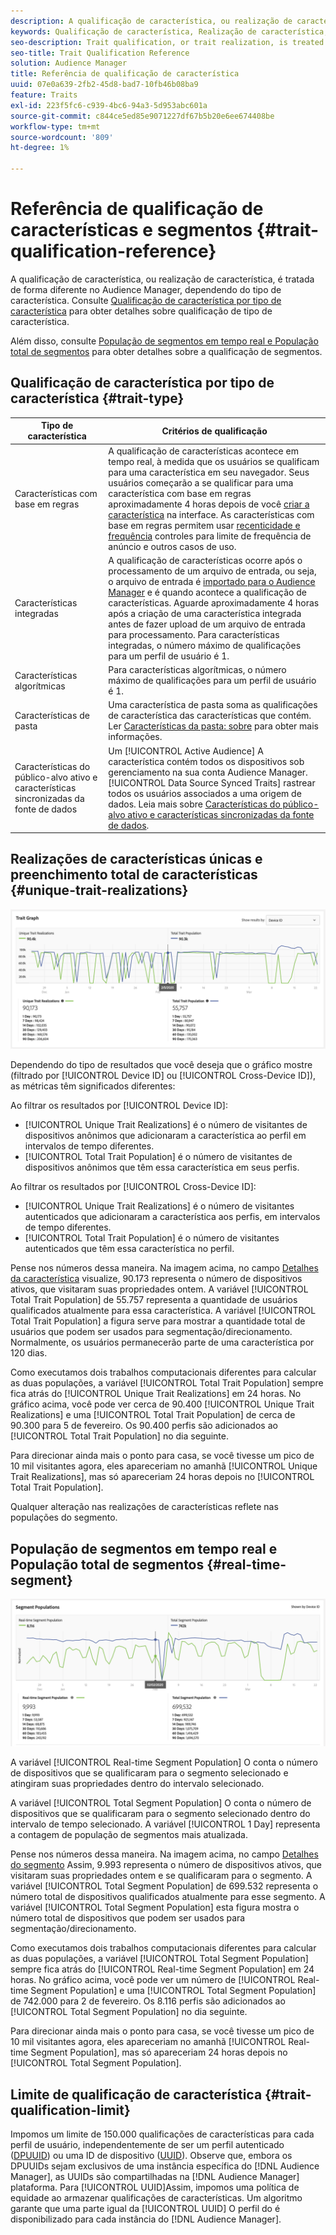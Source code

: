```yaml
---
description: A qualificação de característica, ou realização de característica, é tratada de forma diferente no Audience Manager, dependendo do tipo de característica. Consulte a tabela abaixo para obter informações detalhadas sobre a qualificação de características.
keywords: Qualificação de característica, Realização de característica, Realizações de característica única, UTR, Preenchimento de característica total, TTP
seo-description: Trait qualification, or trait realization, is treated differently in Audience Manager, depending on trait type. See the table below for detailed information on trait qualification.
seo-title: Trait Qualification Reference
solution: Audience Manager
title: Referência de qualificação de característica
uuid: 07e0a639-2fb2-45d8-bad7-10fb46b08ba9
feature: Traits
exl-id: 223f5fc6-c939-4bc6-94a3-5d953abc601a
source-git-commit: c844ce5ed85e9071227df67b5b20e6ee674408be
workflow-type: tm+mt
source-wordcount: '809'
ht-degree: 1%

---
```


# Referência de qualificação de características e segmentos {#trait-qualification-reference}

A qualificação de característica, ou realização de característica, é tratada de forma diferente no Audience Manager, dependendo do tipo de característica. Consulte [Qualificação de característica por tipo de característica](#trait-type) para obter detalhes sobre qualificação de tipo de característica.

Além disso, consulte [População de segmentos em tempo real e População total de segmentos](#real-time-segment) para obter detalhes sobre a qualificação de segmentos.



## Qualificação de característica por tipo de característica {#trait-type}

| Tipo de característica | Critérios de qualificação |
|---|---|
| Características com base em regras | A qualificação de características acontece em tempo real, à medida que os usuários se qualificam para uma característica em seu navegador. Seus usuários começarão a se qualificar para uma característica com base em regras aproximadamente 4 horas depois de você [criar a característica](create-onboarded-rule-based-traits.md#create-rules-based-or-onboarded-traits) na interface. As características com base em regras permitem usar [recenticidade e frequência](../segments/recency-and-frequency.md) controles para limite de frequência de anúncio e outros casos de uso. |
| Características integradas | A qualificação de características ocorre após o processamento de um arquivo de entrada, ou seja, o arquivo de entrada é [importado para o Audience Manager](../../faq/faq-inbound-data-ingestion.md) e é quando acontece a qualificação de características. Aguarde aproximadamente 4 horas após a criação de uma característica integrada antes de fazer upload de um arquivo de entrada para processamento. Para características integradas, o número máximo de qualificações para um perfil de usuário é 1. |
| Características algorítmicas | Para características algorítmicas, o número máximo de qualificações para um perfil de usuário é 1. |
| Características de pasta | Uma característica de pasta soma as qualificações de característica das características que contém. Ler [Características da pasta: sobre](about-folder-traits.md) para obter mais informações. |
| Características do público-alvo ativo e características sincronizadas da fonte de dados | Um [!UICONTROL Active Audience] A característica contém todos os dispositivos sob gerenciamento na sua conta Audience Manager. [!UICONTROL Data Source Synced Traits] rastrear todos os usuários associados a uma origem de dados. Leia mais sobre [Características do público-alvo ativo e características sincronizadas da fonte de dados](client-activity-synced-audience-traits.md). |

## Realizações de características únicas e preenchimento total de características {#unique-trait-realizations}

![realização de características únicas](assets/trait-graph.png)

Dependendo do tipo de resultados que você deseja que o gráfico mostre (filtrado por [!UICONTROL Device ID] ou [!UICONTROL Cross-Device ID]), as métricas têm significados diferentes:

Ao filtrar os resultados por [!UICONTROL Device ID]:

* [!UICONTROL Unique Trait Realizations] é o número de visitantes de dispositivos anônimos que adicionaram a característica ao perfil em intervalos de tempo diferentes.
* [!UICONTROL Total Trait Population] é o número de visitantes de dispositivos anônimos que têm essa característica em seus perfis.

Ao filtrar os resultados por [!UICONTROL Cross-Device ID]:

* [!UICONTROL Unique Trait Realizations] é o número de visitantes autenticados que adicionaram a característica aos perfis, em intervalos de tempo diferentes.
* [!UICONTROL Total Trait Population] é o número de visitantes autenticados que têm essa característica no perfil.

Pense nos números dessa maneira. Na imagem acima, no campo [Detalhes da característica](../../features/traits/trait-details-page.md) visualize, 90.173 representa o número de dispositivos ativos, que visitaram suas propriedades ontem. A variável [!UICONTROL Total Trait Population] de 55.757 representa a quantidade de usuários qualificados atualmente para essa característica. A variável [!UICONTROL Total Trait Population] a figura serve para mostrar a quantidade total de usuários que podem ser usados para segmentação/direcionamento. Normalmente, os usuários permanecerão parte de uma característica por 120 dias.

Como executamos dois trabalhos computacionais diferentes para calcular as duas populações, a variável [!UICONTROL Total Trait Population] sempre fica atrás do [!UICONTROL Unique Trait Realizations] em 24 horas. No gráfico acima, você pode ver cerca de 90.400 [!UICONTROL Unique Trait Realizations] e uma [!UICONTROL Total Trait Population] de cerca de 90.300 para 5 de fevereiro. Os 90.400 perfis são adicionados ao [!UICONTROL Total Trait Population] no dia seguinte.

Para direcionar ainda mais o ponto para casa, se você tivesse um pico de 10 mil visitantes agora, eles apareceriam no amanhã [!UICONTROL Unique Trait Realizations], mas só apareceriam 24 horas depois no [!UICONTROL Total Trait Population].

Qualquer alteração nas realizações de características reflete nas populações do segmento.

## População de segmentos em tempo real e População total de segmentos {#real-time-segment}

![realização de características únicas](assets/segment-graph.png)

A variável [!UICONTROL Real-time Segment Population] O conta o número de dispositivos que se qualificaram para o segmento selecionado e atingiram suas propriedades dentro do intervalo selecionado.

A variável [!UICONTROL Total Segment Population] O conta o número de dispositivos que se qualificaram para o segmento selecionado dentro do intervalo de tempo selecionado. A variável [!UICONTROL 1 Day] representa a contagem de população de segmentos mais atualizada.

Pense nos números dessa maneira. Na imagem acima, no campo [Detalhes do segmento](../../features/segments/segment-summary-view.md) Assim, 9.993 representa o número de dispositivos ativos, que visitaram suas propriedades ontem e se qualificaram para o segmento. A variável [!UICONTROL Total Segment Population] de 699.532 representa o número total de dispositivos qualificados atualmente para esse segmento. A variável [!UICONTROL Total Segment Population] esta figura mostra o número total de dispositivos que podem ser usados para segmentação/direcionamento.

Como executamos dois trabalhos computacionais diferentes para calcular as duas populações, a variável [!UICONTROL Total Segment Population] sempre fica atrás do [!UICONTROL Real-time Segment Population] em 24 horas. No gráfico acima, você pode ver um número de [!UICONTROL Real-time Segment Population] e uma [!UICONTROL Total Segment Population] de 742.000 para 2 de fevereiro. Os 8.116 perfis são adicionados ao [!UICONTROL Total Segment Population] no dia seguinte.

Para direcionar ainda mais o ponto para casa, se você tivesse um pico de 10 mil visitantes agora, eles apareceriam no amanhã [!UICONTROL Real-time Segment Population], mas só apareceriam 24 horas depois no [!UICONTROL Total Segment Population].

## Limite de qualificação de característica {#trait-qualification-limit}

Impomos um limite de 150.000 qualificações de características para cada perfil de usuário, independentemente de ser um perfil autenticado ([DPUUID](../../reference/ids-in-aam.md)) ou uma ID de dispositivo ([UUID](../../reference/ids-in-aam.md)). Observe que, embora os DPUUIDs sejam exclusivos de uma instância específica do [!DNL Audience Manager], as UUIDs são compartilhadas na [!DNL Audience Manager] plataforma. Para [!UICONTROL UUID]Assim, impomos uma política de equidade ao armazenar qualificações de características. Um algoritmo garante que uma parte igual da [!UICONTROL UUID] O perfil do é disponibilizado para cada instância do [!DNL Audience Manager].
